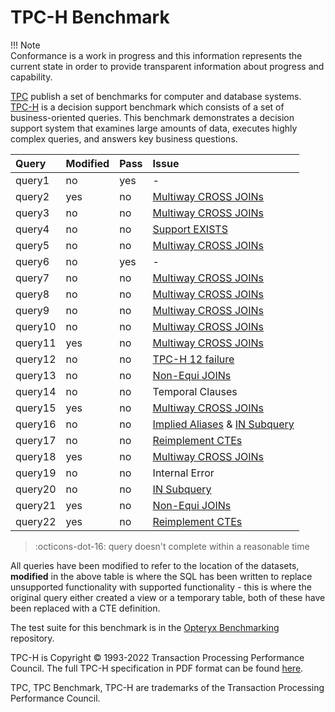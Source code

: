 # TPC-H Benchmark

!!! Note   
    Conformance is a work in progress and this information represents the current state in order to provide transparent information about progress and capability.

[TPC](https://www.tpc.org/) publish a set of benchmarks for computer and database systems. [TPC-H](https://www.tpc.org/tpch/default5.asp) is a decision support benchmark which consists of a set of business-oriented queries. This benchmark demonstrates a decision support system that examines large amounts of data, executes highly complex queries, and answers key business questions. 

Query   | Modified | Pass   | Issue
:------ | :------- | :----- | :-----
query1  | no       | yes    | -
query2  | yes      | no     | [Multiway CROSS JOINs](https://github.com/mabel-dev/opteryx/issues/1438)
query3  | no       | no     | [Multiway CROSS JOINs](https://github.com/mabel-dev/opteryx/issues/1438)
query4  | no       | no     | [Support EXISTS](https://github.com/mabel-dev/opteryx/issues/538)
query5  | no       | no     | [Multiway CROSS JOINs](https://github.com/mabel-dev/opteryx/issues/1438)
query6  | no       | yes    | -
query7  | no       | no     | [Multiway CROSS JOINs](https://github.com/mabel-dev/opteryx/issues/1438)
query8  | no       | no     | [Multiway CROSS JOINs](https://github.com/mabel-dev/opteryx/issues/1438)
query9  | no       | no     | [Multiway CROSS JOINs](https://github.com/mabel-dev/opteryx/issues/1438)
query10 | no       | no     | [Multiway CROSS JOINs](https://github.com/mabel-dev/opteryx/issues/1438)
query11 | yes      | no     | [Multiway CROSS JOINs](https://github.com/mabel-dev/opteryx/issues/1438)
query12 | no       | no     | [TPC-H 12 failure](https://github.com/mabel-dev/opteryx/issues/1920)
query13 | no       | no     | [Non-Equi JOINs](https://github.com/mabel-dev/opteryx/issues/1921)
query14 | no       | no     | Temporal Clauses
query15 | yes      | no     | [Multiway CROSS JOINs](https://github.com/mabel-dev/opteryx/issues/1438)
query16 | no       | no     | [Implied Aliases](https://github.com/mabel-dev/opteryx/issues/1683) & [IN Subquery](https://github.com/mabel-dev/opteryx/issues/1361)
query17 | no       | no     | [Reimplement CTEs](https://github.com/mabel-dev/opteryx/issues/1352)
query18 | yes      | no     | [Multiway CROSS JOINs](https://github.com/mabel-dev/opteryx/issues/1438)
query19 | no       | no     | Internal Error
query20 | no       | no     | [IN Subquery](https://github.com/mabel-dev/opteryx/issues/1361)
query21 | yes      | no     | [Non-Equi JOINs](https://github.com/mabel-dev/opteryx/issues/1921)
query22 | yes      | no     | [Reimplement CTEs](https://github.com/mabel-dev/opteryx/issues/1352)

> :octicons-dot-16: query doesn't complete within a reasonable time

All queries have been modified to refer to the location of the datasets, **modified** in the above table is where the SQL has been written to replace unsupported functionality with supported functionality - this is where the original query either created a view or a temporary table, both of these have been replaced with a CTE definition.

The test suite for this benchmark is in the [Opteryx Benchmarking](https://github.com/mabel-dev/wrenchy-bench) repository.

TPC-H is Copyright © 1993-2022 Transaction Processing Performance Council. The full TPC-H specification in PDF format can be found [here](https://www.tpc.org/TPC_Documents_Current_Versions/pdf/TPC-H_v3.0.1.pdf).

TPC, TPC Benchmark, TPC-H are trademarks of the Transaction Processing Performance Council.